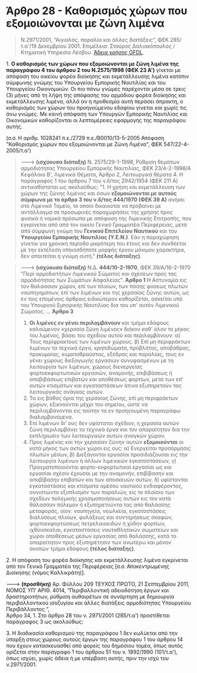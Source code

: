 # Άρθρο 28 - Καθορισμός χώρων που εξομοιώνονται με ζώνη λιμένα

> Ν.2971/2001, “Αιγιαλός, παραλία και άλλες διατάξεις”, ΦΕΚ 285/τ.α'/19 Δεκεμβρίου 2001. Επιμέλεια: Σταύρος Δαλιακόπουλος / Κτηματική Υπηρεσία Λέσβου. [Άδεια χρήσης GFDL](http://www.gnu.org/licenses/fdl.html).

1\. **Ο καθορισμός των χώρων που εξομοιώνονται με ζώνη λιμένα της παραγράφου 4 του άρθρου 2 του Ν.2575/1998 (ΦΕΚ 23 A')** γίνεται με απόφαση του οικείου φορέα διοίκησης και εκμετάλλευσης λιμένα κατόπιν σύμφωνης γνώμης του Υπουργείου Εμπορικής Ναυτιλίας και του Υπουργείου Οικονομικών. Οι πιο πάνω γνώμες παρέχονται μέσα σε τρεις (3) μήνες από τη λήψη της απόφασης του αρμόδιου φορέα διοίκησης και εκμετάλλευσης λιμένα, αλλά αν η προθεσμία αυτή περάσει άπρακτη, ο καθορισμός των χώρων του προηγούμενου εδαφίου γίνεται και χωρίς τις άνω γνώμες. Με κοινή απόφαση των Υπουργών Εμπορικής Ναυτιλίας και Οικονομικών καθορίζονται οι λεπτομέρειες εφαρμογής της παραγράφου αυτής.

(σ.σ. Η αριθμ. 1028241 π.ε./2729 π.ε./Β0010/13-5-2005 Απόφαση "Καθορισμός χώρων που εξομοιώνονται με Ζώνη Λιμένα", ΦΕΚ 547/22-4-2005/τ.α')

> ---> **(ισχύουσα διάταξη)** Ν. 2575/29-1-1998, Ρύθμιση θεμάτων αρμοδιότητας Υπουργείου Εμπορικής Ναυτιλίας, ΦΕΚ 23/4-2-1998/Α
> Κεφάλαιο Β', Λιμενικά Θέματα, 
> Άρθρο 2, Λειτουργικά θέματα
> 4\. Η παράγραφος 1 του άρθρου 7 του ν.δ/τος 2942/1954 (ΦΕΚ 211 Α) αντικαθίσταται ως ακολούθως:
"1\. Η χρήση και εκμετάλλευση των χώρων της ζώνης λιμένος και όσων **εξομοιώνονται με αυτούς σύμφωνα με το άρθρο 3 του ν.δ/τος 444/1970 (ΦΕΚ 39 Α)** ανήκει στο Λιμενικό Ταμείο, το οποίο δικαιούται να προβαίνει με αντάλλαγμα σε προσωρινές παραχωρήσεις της χρήσης προς φυσικά ή νομικά πρόσωπα με απόφαση της Λιμενικής Επιτροπής, που εγκρίνεται από από τον οικείο Γενικό Γραμματέα Περιφέρειας, μετά από σύμφωνη γνώμη του **Γενικού Επιτελείου Ναυτικού** και του **Υπουργείου Εμπορικής Ναυτιλίας (Υ.Ε.Ν.)**. Εάν η παραχώρηση γίνεται για χρονική περίοδο μικρότερη του έτους και δεν συνδέεται με την εκτέλεση οποιασδήποτε μορφής έργου μόνιμου χαρακτήρα, δεν απαιτείται η γνώμη αυτή." **(τέλος διάταξης)**.

> ---> **(ισχύουσα διάταξη)** Ν.Δ. **444/10-2-1970**, ΦΕΚ 39/Α/16-2-1970 "Περί αρμοδιοτήτων Λιμενικού Σώματος και σχέσεων προς τας αρμοδιότητας των Σωμάτων Ασφαλείας".
> **Άρθρο 1**
> Η Αστυνομία εις τον θαλάσσιον χώρον, επί των πλοίων, των πάσης φύσεως πλωτών ναυπηγημάτων, επί των λιμένων και της χερσαίας ζώνης αυτών, ως εν τοις επομένοις άρθροις ειδικώτερον καθορίζεται, ασκείται υπό του Υπουργού Εμπορικής Ναυτιλίας δια του υπ' αυτόν Λιμενικού Σώματος.
> ...
> **Άρθρο 3**
> 1. **Οι λιμένες εν γένει περιλαμβάνουν** και τμήμα εδάφους καλούμενον «χερσαία ζώνη λιμένος» διήκον καθ' όλον το μήκος του λιμένος, βάσει του σχεδίου αυτού και περιλαμβάνουν: 
α) Τους περίφρακτους των λιμένων χώρους. 
β) Επί μη περιφράκτων λιμένων τα τεχνικά έργα, κρηπιδώματα, προβλήτας, αποβάθρας, προκυμαίας, κυματοθραύστας, εξέδρας και παραλίας, τους εν γένει χώρους διεξαγωγής εργασιών συνυφασμένων με τη λειτουργία των λιμένων, χώρους διενεργείας φορτοεκφορτωτικών εργασιών, αναμονής, επιβιβάσεως ή αποβιβάσεως επιβατών και αποθέσεως φορτίων, μετά των επ' αυτών κτισμάτων και εγκαταστάσεων άτινα εξυπηρετούν τας λειτουργικάς ανάγκας αυτών. 
> 2. Τα εις βάθος όρια της χερσαίας ζώνης, επί μη περιφράκτων χώρων, εξικνούνται μέχρι του σημείου, ώστε να περιλαμβάνονται εις ταύτην τα εν προηγουμένη παραγράφω διαλαμβανόμενα. 
> 3. Επί λιμένων δι' ους δεν υφίσταται σχέδιον, η χερσαία αυτών ζώνη περιλαμβάνει τα τεχνικά έργα και τον απαραίτητον δια την εκπλήρωσιν των λειτουργικών αυτών αναγκών χώρον. 
> 4. Προς λιμένας και την χερσαίαν ζώνην αυτών **εξομοιούνται** οι κατά μήκος των ακτών χώροι εις ους: 
α) Ενεργείται προσόρμησις πλωτών μέσων, 
β) Διεξάγονται εργασίαι προσιδιάζουσαι εις την λειτουργία λιμένων ή άλλων λιμενικών εγκαταστάσεων, 
γ) Πραγματοποιούνται φορτο-εκφορτωτικαί εργασίαι ως και εργασίαι σχέσιν έχουσαι με την αναμονήν, επιβίβασην και αποβίβασην επιβατών και των αποσκευών αυτών, 
δ) υφίστανται εγκαταστάσεις και κτίσματα αμέσου ναυτικού ενδιαφέροντος, συνιστώντα εξοπλισμόν των παραλιών, εις το πλαίσιο των σχεδίων πολεμικής χρησιμοποιήσεως αυτών εις τον κατά θάλασσαν πόλεμον ή εξυπηρετούντα τας από θαλάσσης μεταφοράς, οίον: ναυπηγεία, νεωλκεία, εγκαταστάσεις διαλύσεως πλοίων, φυλάξεως και συντηρήσεως σκαφών, φορτοεκφορτώσεως πετρελαιοειδών ή χύδην φορτίων, ιχθύοσκαλαι, εγκαταστάσεις ναυταθλητικών σωματείων και χώροι αποθέσεως μέσων εργασίας από θαλάσσης, κατά το απαραίτητον προς εξυπηρέτησιν των ανωτέρω και μόνον σκοπών τμήμα εδάφους **(τέλος διάταξης)**.

2\. Η απόφαση του φορέα διοίκησης και εκμετάλλευσης λιμένα εγκρίνεται από τον Γενικό Γραμματέα της Περιφέρειας [σ.σ. Αποκεντρωμένης Διοίκησης (νόμος Καλλικράτη)].

---> **(προσθήκη)** Αρ. Φύλλου 209 ΤΕΥΧΟΣ ΠΡΩΤΟ, 21 Σεπτεμβρίου 2011, ΝΟΜΟΣ ΥΠ’ ΑΡΙΘ. 4014, “Περιβαλλοντική αδειοδότηση έργων και δραστηριοτήτων, ρύθμιση αυθαιρέτων σε συνάρτηση με δημιουργία περιβαλλοντικού ισοζυγίου και άλλες διατάξεις αρμοδιότητας Υπουργείου Περιβάλλοντος ”,  
Άρθρο 34, 1\. Στο άρθρο 28 του ν. 2971/2001 (285/τ.α') προστίθεται παράγραφος 3 ως ακολούθως:

3\. Η διαδικασία καθορισμού της παραγράφου 1 δεν κωλύεται από την ύπαρξη στους χώρους αυτούς έργων της παραγράφου 1 του άρθρου 14 που έχουν κατασκευασθεί από φορείς του δημόσιου τομέα, όπως αυτός ορίζεται στην παράγραφο 1 του άρθρου 51 του ν. 1892/1990 (101/τ.α'), όπως ισχύει, χωρίς άδεια ή με υπέρβαση αυτής, πριν την ισχύ του ν.2971/2001.

